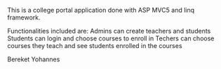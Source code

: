 This is a college portal application done with ASP MVC5 and linq framework.

Functionalities included are:
Admins can create teachers and students 
Students can login and choose courses to enroll in 
Techers can choose courses they teach and see students enrolled in the courses 

Bereket Yohannes 
